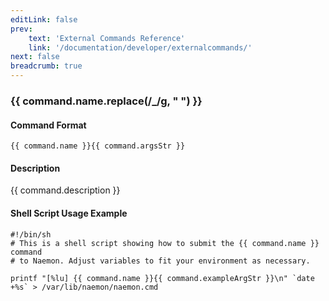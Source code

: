 ```yaml
---
editLink: false
prev:
    text: 'External Commands Reference'
    link: '/documentation/developer/externalcommands/'
next: false
breadcrumb: true
---
```


<script setup>
const command = {"args":[{"name":"host_name","type":"host"},{"name":"notification_number","type":"int"}],"name":"SET_HOST_NOTIFICATION_NUMBER","description":"Sets the current notification number for a particular host. A value of 0 indicates that no notification has yet been sent for the current host problem. Useful for forcing an escalation (based on notification number) or replicating notification information in redundant monitoring environments. Notification numbers greater than zero have no noticeable affect on the notification process if the host is currently in an UP state.","classes":["host","notification"],"argsStr":";host_name;notification_number","exampleArgStr":";host1;0"};
</script>

<h3>{{ command.name.replace(/_/g, " ") }}</h3>

#### Command Format

`{{ command.name }}{{ command.argsStr }}`

#### Description

{{ command.description }}

#### Shell Script Usage Example

```sh-vue
#!/bin/sh
# This is a shell script showing how to submit the {{ command.name }} command
# to Naemon. Adjust variables to fit your environment as necessary.

printf "[%lu] {{ command.name }}{{ command.exampleArgStr }}\n" `date +%s` > /var/lib/naemon/naemon.cmd
```
